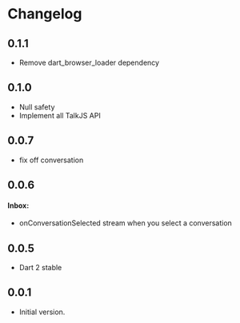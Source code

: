 # Changelog

## 0.1.1

- Remove dart_browser_loader dependency

## 0.1.0

- Null safety
- Implement all TalkJS API

## 0.0.7
- fix off conversation

## 0.0.6

#### Inbox:
+ onConversationSelected stream when you select a conversation

## 0.0.5

+ Dart 2 stable

## 0.0.1

- Initial version.

